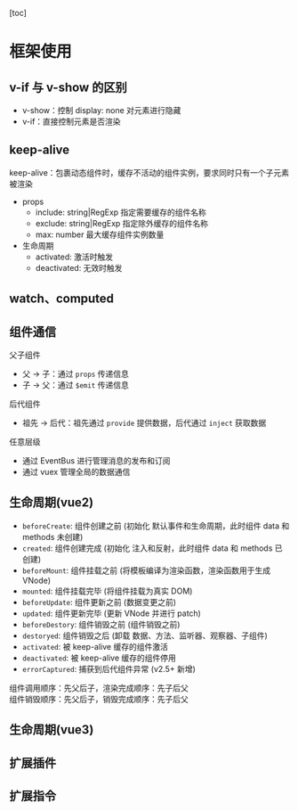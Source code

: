 [toc]

# 框架使用

## v-if 与 v-show 的区别

- v-show：控制 display: none 对元素进行隐藏
- v-if：直接控制元素是否渲染

## keep-alive

keep-alive：包裹动态组件时，缓存不活动的组件实例，要求同时只有一个子元素被渲染

- props
  - include: string|RegExp 指定需要缓存的组件名称
  - exclude: string|RegExp 指定除外缓存的组件名称
  - max: number 最大缓存组件实例数量
- 生命周期
  - activated: 激活时触发
  - deactivated: 无效时触发

## watch、computed

## 组件通信

父子组件

- 父 -> 子：通过 `props` 传递信息
- 子 -> 父：通过 `$emit` 传递信息

后代组件

- 祖先 -> 后代：祖先通过 `provide` 提供数据，后代通过 `inject` 获取数据

任意层级

- 通过 EventBus 进行管理消息的发布和订阅
- 通过 vuex 管理全局的数据通信

## 生命周期(vue2)

- `beforeCreate`: 组件创建之前 (初始化 默认事件和生命周期，此时组件 data 和 methods 未创建)
- `created`: 组件创建完成 (初始化 注入和反射，此时组件 data 和 methods 已创建)
- `beforeMount`: 组件挂载之前 (将模板编译为渲染函数，渲染函数用于生成 VNode)
- `mounted`: 组件挂载完毕 (将组件挂载为真实 DOM)
- `beforeUpdate`: 组件更新之前 (数据变更之前)
- `updated`: 组件更新完毕 (更新 VNode 并进行 patch)
- `beforeDestory`: 组件销毁之前 (组件销毁之前)
- `destoryed`: 组件销毁之后 (卸载 数据、方法、监听器、观察器、子组件)
- `activated`: 被 keep-alive 缓存的组件激活
- `deactivated`: 被 keep-alive 缓存的组件停用
- `errorCaptured`: 捕获到后代组件异常 (v2.5+ 新增)

组件调用顺序：先父后子，渲染完成顺序：先子后父 <br>
组件销毁顺序：先父后子，销毁完成顺序：先子后父

## 生命周期(vue3)

## 扩展插件

## 扩展指令
